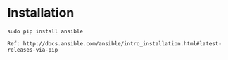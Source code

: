 # Installation
```
sudo pip install ansible

Ref: http://docs.ansible.com/ansible/intro_installation.html#latest-releases-via-pip
```
